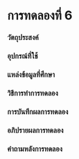 # การทดลองที่ 6
### วัตถุประสงค์


### อุปกรณ์ที่ใช้

### แหล่งข้อมูลที่ศึกษา


### วิธีการทำการทดลอง
  

### การบันทึกผลการทดลอง

### อภิปรายผลการทดลอง

### คำถามหลังการทดลอง

